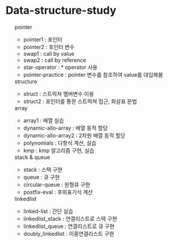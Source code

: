 # Data-structure-study
<ul>
  pointer
  <ul>
    <li>pointer1 : 포인터</li>
    <li>pointer2 : 포인터 변수</li>
    <li>swap1 : call by value</li>
    <li>swap2 : call by reference</li>
    <li>star-operator : * operator 사용</li>
    <li>pointer-practice : pointer 변수를 참조하여 value를 대입해봄</li>
  </ul>
  structure
  <ul>
    <li>struct : 스트럭쳐 멤버변수 이용</li>
    <li>struct2 : 포인터를 통한 스트럭쳐 접근, 화살표 문법</li>
  </ul>
  array
  <ul>
    <li>array1 : 배열 실습</li>
    <li>dynamic-allo-array : 배열 동적 할당</li>
    <li>dynamic-allo-array2 : 2차원 배열 동적 할당</li>
    <li>polynomials : 다항식 계산, 실습</li>
    <li>kmp : kmp 알고리즘 구현, 실습</li>
  </ul>
  stack & queue
  <ul>
    <li>stack : 스택 구현</li>
    <li>queue : 큐 구현</li>
    <li>circular-queue : 원형큐 구현</li>
    <li>postfix-eval : 후위표기식 계산</li>
  </ul>
  linkedlist
  <ul>
    <li>linked-list : 간단 실습</li>
    <li>linkedlist_stack : 연결리스트로 스택 구현</li>
    <li>linkedlist_queue : 연결리스트로 큐 구현</li>
    <li>doubly_linkedlist : 이중연결리스트 구현</li>
  </ul>
</ul>